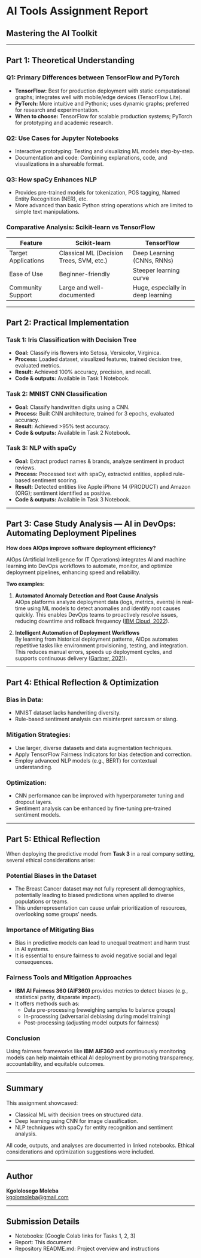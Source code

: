 # AI Tools Assignment Report  
## Mastering the AI Toolkit  

---

## Part 1: Theoretical Understanding  

### Q1: Primary Differences between TensorFlow and PyTorch  
- **TensorFlow:** Best for production deployment with static computational graphs; integrates well with mobile/edge devices (TensorFlow Lite).  
- **PyTorch:** More intuitive and Pythonic; uses dynamic graphs; preferred for research and experimentation.  
- **When to choose:** TensorFlow for scalable production systems; PyTorch for prototyping and academic research.  

### Q2: Use Cases for Jupyter Notebooks  
- Interactive prototyping: Testing and visualizing ML models step-by-step.  
- Documentation and code: Combining explanations, code, and visualizations in a shareable format.  

### Q3: How spaCy Enhances NLP  
- Provides pre-trained models for tokenization, POS tagging, Named Entity Recognition (NER), etc.  
- More advanced than basic Python string operations which are limited to simple text manipulations.  

### Comparative Analysis: Scikit-learn vs TensorFlow  

| Feature            | Scikit-learn                             | TensorFlow                      |  
|--------------------|----------------------------------------|--------------------------------|  
| Target Applications | Classical ML (Decision Trees, SVM, etc.) | Deep Learning (CNNs, RNNs)       |  
| Ease of Use        | Beginner-friendly                        | Steeper learning curve          |  
| Community Support  | Large and well-documented                | Huge, especially in deep learning |  

---

## Part 2: Practical Implementation  

### Task 1: Iris Classification with Decision Tree  
- **Goal:** Classify iris flowers into Setosa, Versicolor, Virginica.  
- **Process:** Loaded dataset, visualized features, trained decision tree, evaluated metrics.  
- **Result:** Achieved 100% accuracy, precision, and recall.  
- **Code & outputs:** Available in Task 1 Notebook.  

### Task 2: MNIST CNN Classification  
- **Goal:** Classify handwritten digits using a CNN.  
- **Process:** Built CNN architecture, trained for 3 epochs, evaluated accuracy.  
- **Result:** Achieved >95% test accuracy.  
- **Code & outputs:** Available in Task 2 Notebook.  

### Task 3: NLP with spaCy  
- **Goal:** Extract product names & brands, analyze sentiment in product reviews.  
- **Process:** Processed text with spaCy, extracted entities, applied rule-based sentiment scoring.  
- **Result:** Detected entities like Apple iPhone 14 (PRODUCT) and Amazon (ORG); sentiment identified as positive.  
- **Code & outputs:** Available in Task 3 Notebook.  

---

## Part 3: Case Study Analysis — AI in DevOps: Automating Deployment Pipelines  

**How does AIOps improve software deployment efficiency?**

AIOps (Artificial Intelligence for IT Operations) integrates AI and machine learning into DevOps workflows to automate, monitor, and optimize deployment pipelines, enhancing speed and reliability.

**Two examples:**  

1. **Automated Anomaly Detection and Root Cause Analysis**  
AIOps platforms analyze deployment data (logs, metrics, events) in real-time using ML models to detect anomalies and identify root causes quickly. This enables DevOps teams to proactively resolve issues, reducing downtime and rollback frequency ([IBM Cloud, 2022](https://www.ibm.com/cloud/learn/aiops)).

2. **Intelligent Automation of Deployment Workflows**  
By learning from historical deployment patterns, AIOps automates repetitive tasks like environment provisioning, testing, and integration. This reduces manual errors, speeds up deployment cycles, and supports continuous delivery ([Gartner, 2021](https://www.gartner.com/en/documents/3984283)).

---

## Part 4: Ethical Reflection & Optimization  

### Bias in Data:  
- MNIST dataset lacks handwriting diversity.  
- Rule-based sentiment analysis can misinterpret sarcasm or slang.  

### Mitigation Strategies:  
- Use larger, diverse datasets and data augmentation techniques.  
- Apply TensorFlow Fairness Indicators for bias detection and correction.  
- Employ advanced NLP models (e.g., BERT) for contextual understanding.  

### Optimization:  
- CNN performance can be improved with hyperparameter tuning and dropout layers.  
- Sentiment analysis can be enhanced by fine-tuning pre-trained sentiment models.  

---

## Part 5: Ethical Reflection  

When deploying the predictive model from **Task 3** in a real company setting, several ethical considerations arise:

### Potential Biases in the Dataset  
- The Breast Cancer dataset may not fully represent all demographics, potentially leading to biased predictions when applied to diverse populations or teams.  
- This underrepresentation can cause unfair prioritization of resources, overlooking some groups’ needs.

### Importance of Mitigating Bias  
- Bias in predictive models can lead to unequal treatment and harm trust in AI systems.  
- It is essential to ensure fairness to avoid negative social and legal consequences.

### Fairness Tools and Mitigation Approaches  
- **IBM AI Fairness 360 (AIF360)** provides metrics to detect biases (e.g., statistical parity, disparate impact).  
- It offers methods such as:  
  - Data pre-processing (reweighing samples to balance groups)  
  - In-processing (adversarial debiasing during model training)  
  - Post-processing (adjusting model outputs for fairness)  

### Conclusion  
Using fairness frameworks like **IBM AIF360** and continuously monitoring models can help maintain ethical AI deployment by promoting transparency, accountability, and equitable outcomes.

---

## Summary  

This assignment showcased:  
- Classical ML with decision trees on structured data.  
- Deep learning using CNN for image classification.  
- NLP techniques with spaCy for entity recognition and sentiment analysis.  

All code, outputs, and analyses are documented in linked notebooks. Ethical considerations and optimization suggestions were included.  

---

## Author  
**Kgololosego Moleba**  
kgolomoleba@gmail.com  

---

## Submission Details  
- Notebooks: [Google Colab links for Tasks 1, 2, 3]  
- Report: This document  
- Repository README.md: Project overview and instructions  
